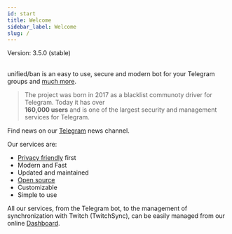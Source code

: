 ```yaml
---
id: start
title: Welcome
sidebar_label: Welcome
slug: /
---
```


<span class="badge badge--secondary">Version: 3.5.0 (stable)</span>
<br /><br />

unified/ban is an easy to use, secure and modern bot for your Telegram groups 
and [much more](https://unifiedban.solutions).

> The project was born in 2017 as a blacklist communoty driver for Telegram. Today it has over  
> **160,000 users** and is one of the largest security and management services for Telegram.

Find news on our [Telegram](https://t.me/unifiedban_news) news channel.

Our services are:

- [Privacy friendly](https://t.me/unifiedban_news/41) first
- Modern and Fast
- Updated and maintained
- [Open source](https://github.com/unified-ban/)
- Customizable
- Simple to use

All our services, from the Telegram bot, to the management of synchronization with Twitch (TwitchSync), 
can be easily managed from our online [Dashboard](https://unifiedban.solutions/SignIn).